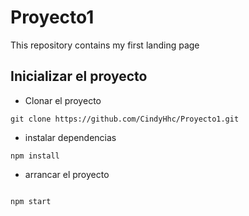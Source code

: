 # Proyecto1
This repository contains my first landing page

## Inicializar el proyecto

- Clonar el proyecto
```
git clone https://github.com/CindyHhc/Proyecto1.git
```
- instalar dependencias
```
npm install
```
- arrancar el proyecto
```

npm start
```


